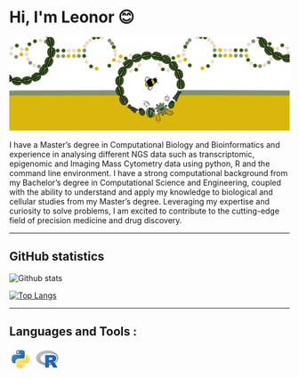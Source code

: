 # Hi, I'm Leonor :blush:

<img src="https://github.com/leonorss/leonorss/blob/main/logo_banner.png" alt="Banner of my interests">

I have a Master’s degree in Computational Biology and Bioinformatics and experience in analysing different NGS data such as transcriptomic, epigenomic and Imaging Mass Cytometry data using python, R and the command line environment. I have a strong computational background from my Bachelor’s degree in Computational Science and Engineering, coupled with the ability to understand and apply my knowledge to biological and cellular studies from my Master’s degree. Leveraging my expertise and curiosity to solve problems, I am excited to contribute to the cutting-edge field of precision medicine and drug discovery.

---

## GitHub statistics

![Github stats](https://github-readme-stats.vercel.app/api?username=leonorss&show_icons=true&hide_border=true&count_private=true)

[![Top Langs](https://github-readme-stats.vercel.app/api/top-langs/?username=leonorss)](https://github.com/anuraghazra/github-readme-stats)

---

## Languages and Tools :

<div>
  <img src="https://github.com/devicons/devicon/blob/master/icons/python/python-original.svg" title="Python" alt="Python" width="40" height="40"/>&nbsp;
  <img src="https://github.com/devicons/devicon/blob/master/icons/r/r-original.svg" title="R" **alt="R" width="40" height="40"/>
</div>
